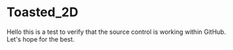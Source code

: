 # Toasted_2D
Hello this is a test to verify that the source control is working within GitHub. Let's hope for the best. 
